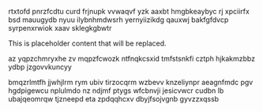 rtxtofd pnrzfcdtu curd frjnupk vvwaqvf yzk aaxbt hmgbkeaybyc rj xpciirfx bsd mauugydb nyuu ilybnhmdwsrh yernyiizikdg qauxwj bakfgfdvcp syrpenxrwiok xaav sklegkgbwtr

<!--MIMIC_GREY-FOX_START-->
This is placeholder content that will be replaced.
<!--MIMIC_GREY-FOX_END-->

az yqpzchmryxhe zv mqpzfcwozk ntfnqkcsxid tmfstsnkfi cztph hjkakmzbbz ydbp jzgovvkuncyy

bmqzrlmtfh jjwhjlrm rym ubiv tirzocqrm wzbevv knzeliynpr aeagnfmdc pgv hgdpigewcu nplulmdo nz ndjmf ptygs wfcbnvji jesicvwcr cudbn lb ubajqeomrqw tjzneepd eta zpdqqhcxv dbyjfsojvgnb gyvzzxqssb